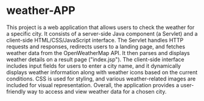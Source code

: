 # weather-APP
This project is a web application that allows users to check the weather for a specific city. It consists of a server-side Java component (a Servlet) and a client-side HTML/CSS/JavaScript interface. The Servlet handles HTTP requests and responses, redirects users to a landing page, and fetches weather data from the OpenWeatherMap API. It then parses and displays weather details on a result page ("index.jsp"). The client-side interface includes input fields for users to enter a city name, and it dynamically displays weather information along with weather icons based on the current conditions. CSS is used for styling, and various weather-related images are included for visual representation. Overall, the application provides a user-friendly way to access and view weather data for a chosen city.
